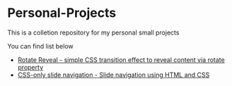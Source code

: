 <h1>Personal-Projects</h1>
<p>This is a colletion repository for my personal small projects</p>

<p>You can find list below</p>

<ul>
    <li><a href="https://github.com/leoxanigm/Personal-Projects/tree/master/Rotate%20Reveal">Rotate Reveal - simple CSS transition effect to reveal content via rotate property</a></li>
    <li><a href="https://github.com/leoxanigm/Personal-Projects/tree/master/CSS-only%20slide%20navigation">CSS-only slide navigation - Slide navigation using HTML and CSS</a></li>
    
    
   
</ul> 
